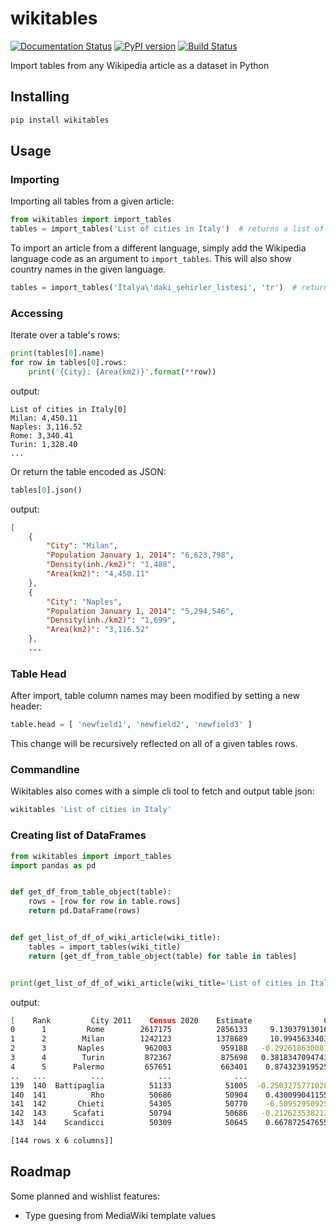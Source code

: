 # wikitables

[![Documentation Status](https://img.shields.io/badge/docs-latest-brightgreen.svg?style=flat)](http://wikitables.readthedocs.org/en/latest) [![PyPI version](https://badge.fury.io/py/wikitables.svg)](https://badge.fury.io/py/wikitables) [![Build Status](https://travis-ci.com/bcicen/wikitables.svg?branch=master)](https://travis-ci.com/bcicen/wikitables)

Import tables from any Wikipedia article as a dataset in Python

## Installing

```bash
pip install wikitables
```

## Usage

### Importing

Importing all tables from a given article:

```python
from wikitables import import_tables
tables = import_tables('List of cities in Italy')  # returns a list of WikiTable objects
```

To import an article from a different language, simply add the Wikipedia language code as an argument to `import_tables`.
This will also show country names in the given language.

```python
tables = import_tables('İtalya\'daki_şehirler_listesi', 'tr')  # returns a list of WikiTable objects
```

### Accessing

Iterate over a table's rows:
```python
print(tables[0].name)
for row in tables[0].rows:
    print('{City}: {Area(km2)}'.format(**row))
```

output:
```
List of cities in Italy[0]
Milan: 4,450.11
Naples: 3,116.52
Rome: 3,340.41
Turin: 1,328.40
...
```

Or return the table encoded as JSON:
```python
tables[0].json()
```

output:
```json
[
    {
        "City": "Milan",
        "Population January 1, 2014": "6,623,798",
        "Density(inh./km2)": "1,488",
        "Area(km2)": "4,450.11"
    },
    {
        "City": "Naples",
        "Population January 1, 2014": "5,294,546",
        "Density(inh./km2)": "1,699",
        "Area(km2)": "3,116.52"
    },
    ...
```

### Table Head

After import, table column names may been modified by setting a new header:

```python
table.head = [ 'newfield1', 'newfield2', 'newfield3' ]
```

This change will be recursively reflected on all of a given tables rows.

### Commandline

Wikitables also comes with a simple cli tool to fetch and output table json:
```bash
wikitables 'List of cities in Italy'
```

### Creating list of DataFrames

```python
from wikitables import import_tables
import pandas as pd


def get_df_from_table_object(table):
    rows = [row for row in table.rows]
    return pd.DataFrame(rows)


def get_list_of_df_of_wiki_article(wiki_title):
    tables = import_tables(wiki_title)
    return [get_df_from_table_object(table) for table in tables]


print(get_list_of_df_of_wiki_article(wiki_title='List of cities in Italy'))
```

output:
```bash
[    Rank         City 2011    Census 2020    Estimate                Change    Region
0      1         Rome        2617175          2856133     9.130379130168986     Lazio
1      2        Milan        1242123          1378689     10.99456334034552  Lombardy
2      3       Naples         962003           959188   -0.2926186300874267  Campania
3      4        Turin         872367           875698   0.38183470947434905  Piedmont
4      5      Palermo         657651           663401    0.8743239195257102    Sicily
..   ...          ...            ...              ...                   ...       ...
139  140  Battipaglia          51133            51005  -0.25032757710284903  Campania
140  141          Rho          50686            50904    0.4300990411553407  Lombardy
141  142       Chieti          54305            50770    -6.509529509253287   Abruzzo
142  143      Scafati          50794            50686   -0.2126235382131747  Campania
143  144    Scandicci          50309            50645    0.6678725476554792   Tuscany

[144 rows x 6 columns]]
```


## Roadmap

Some planned and wishlist features:

* Type guesing from MediaWiki template values
